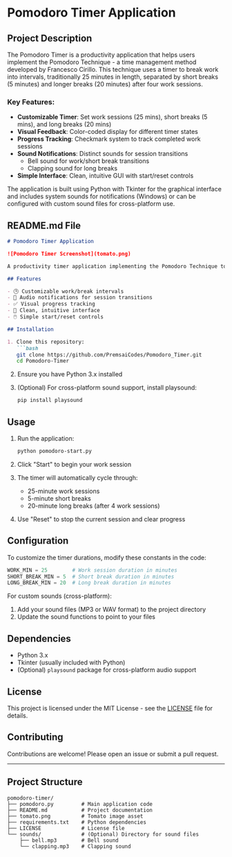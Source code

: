 # Pomodoro Timer Application

## Project Description

The Pomodoro Timer is a productivity application that helps users implement the Pomodoro Technique - a time management method developed by Francesco Cirillo. This technique uses a timer to break work into intervals, traditionally 25 minutes in length, separated by short breaks (5 minutes) and longer breaks (20 minutes) after four work sessions.

### Key Features:

- **Customizable Timer**: Set work sessions (25 mins), short breaks (5 mins), and long breaks (20 mins)
- **Visual Feedback**: Color-coded display for different timer states
- **Progress Tracking**: Checkmark system to track completed work sessions
- **Sound Notifications**: Distinct sounds for session transitions
  - Bell sound for work/short break transitions
  - Clapping sound for long breaks
- **Simple Interface**: Clean, intuitive GUI with start/reset controls

The application is built using Python with Tkinter for the graphical interface and includes system sounds for notifications (Windows) or can be configured with custom sound files for cross-platform use.

## README.md File

```markdown
# Pomodoro Timer Application

![Pomodoro Timer Screenshot](tomato.png)

A productivity timer application implementing the Pomodoro Technique to help you focus and manage your work sessions effectively.

## Features

- 🕒 Customizable work/break intervals
- 🔔 Audio notifications for session transitions
- ✅ Visual progress tracking
- 🎨 Clean, intuitive interface
- 🖱️ Simple start/reset controls

## Installation

1. Clone this repository:
   ```bash
   git clone https://github.com/PremsaiCodes/Pomodoro_Timer.git
   cd Pomodoro-Timer
   ```

2. Ensure you have Python 3.x installed

3. (Optional) For cross-platform sound support, install playsound:
   ```bash
   pip install playsound
   ```

## Usage

1. Run the application:
   ```bash
   python pomodoro-start.py
   ```

2. Click "Start" to begin your work session

3. The timer will automatically cycle through:
   - 25-minute work sessions
   - 5-minute short breaks
   - 20-minute long breaks (after 4 work sessions)

4. Use "Reset" to stop the current session and clear progress

## Configuration

To customize the timer durations, modify these constants in the code:
```python
WORK_MIN = 25        # Work session duration in minutes
SHORT_BREAK_MIN = 5  # Short break duration in minutes
LONG_BREAK_MIN = 20  # Long break duration in minutes
```

For custom sounds (cross-platform):
1. Add your sound files (MP3 or WAV format) to the project directory
2. Update the sound functions to point to your files

## Dependencies

- Python 3.x
- Tkinter (usually included with Python)
- (Optional) `playsound` package for cross-platform audio support

## License

This project is licensed under the MIT License - see the [LICENSE](LICENSE) file for details.

## Contributing

Contributions are welcome! Please open an issue or submit a pull request.

---


## Project Structure

```
pomodoro-timer/
├── pomodoro.py         # Main application code
├── README.md           # Project documentation
├── tomato.png          # Tomato image asset
├── requirements.txt    # Python dependencies
├── LICENSE             # License file
└── sounds/             # (Optional) Directory for sound files
    ├── bell.mp3        # Bell sound
    └── clapping.mp3    # Clapping sound
```
